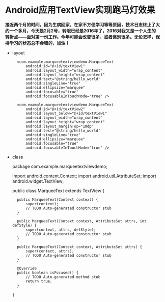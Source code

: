 # Android应用TextView实现跑马灯效果 # 

**接近两个月的时间，因为生病回家，在家不方便学习等等原因，技术日志终止了大约一个多月，今天是2月2号，转眼已经是2016年了，2016对我又是一个人生的转折点——面对第一份工作。今年可能会改变很多，或者离别很多。无论怎样，保持学习的状态总不会错的，加油！**



- layout

    <RelativeLayout xmlns:android="http://schemas.android.com/apk/res/android"
        xmlns:tools="http://schemas.android.com/tools"
        android:layout_width="fill_parent"
        android:layout_height="fill_parent"
        android:orientation="horizontal" >

        <com.example.marqueetextviewdemo.MarqueeText
            android:id="@+id/textView1"
            android:layout_width="wrap_content"
            android:layout_height="wrap_content"
            android:text="@string/hello_world" 
            android:singleLine="true"
            android:ellipsize="marquee"
            android:focusable="true"
            android:focusableInTouchMode="true" />
        
        <com.example.marqueetextviewdemo.MarqueeText
            android:id="@+id/textView2"
            android:layout_below="@+id/textView1"
            android:layout_width="wrap_content"
            android:layout_height="wrap_content"
            android:layout_marginTop="10dp"
            android:text="@string/hello_world" 
            android:singleLine="true"
            android:ellipsize="marquee"
            android:focusable="true"
            android:focusableInTouchMode="true" />

    </RelativeLayout>


- class

    package com.example.marqueetextviewdemo;

    import android.content.Context;
    import android.util.AttributeSet;
    import android.widget.TextView;

    public class MarqueeText extends TextView {

        public MarqueeText(Context context) {
            super(context);
            // TODO Auto-generated constructor stub
        }

        public MarqueeText(Context context, AttributeSet attrs, int defStyle) {
            super(context, attrs, defStyle);
            // TODO Auto-generated constructor stub
        }

        public MarqueeText(Context context, AttributeSet attrs) {
            super(context, attrs);
            // TODO Auto-generated constructor stub
        }

        @Override
        public boolean isFocused() {
            // TODO Auto-generated method stub
            return true;
        }

    }